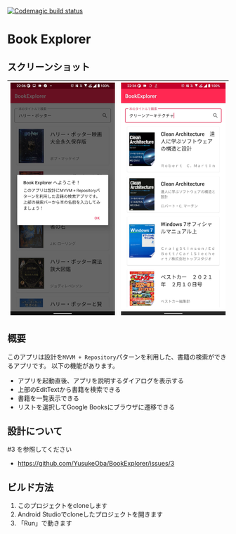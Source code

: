 [![Codemagic build status](https://api.codemagic.io/apps/60f1a46e0c509743130104b4/book-explorer/status_badge.svg)](https://codemagic.io/apps/60f1a46e0c509743130104b4/book-explorer/latest_build)

# Book Explorer

## スクリーンショット

| ![image](./document/1.jpg) | ![image](./document/2.jpg) |
| ------------------------------------------------------------ | -------------------------- |



## 概要

このアプリは設計を`MVVM + Repository`パターンを利用した、書籍の検索ができるアプリです。
以下の機能があります。

* アプリを起動直後、アプリを説明するダイアログを表示する
* 上部のEditTextから書籍を検索できる
* 書籍を一覧表示できる
* リストを選択してGoogle Booksにブラウザに遷移できる

## 設計について

#3 を参照してください
* https://github.com/YusukeOba/BookExplorer/issues/3

## ビルド方法

1. このプロジェクトをcloneします
2. Android Studioでcloneしたプロジェクトを開きます
3. 「Run」で動きます

